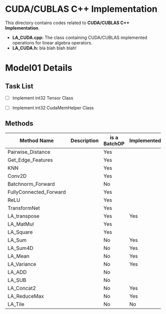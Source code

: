 # CUDA/CUBLAS C++ Implementation
This directory contains codes related to __CUDA/CUBLAS C++ Implementation__.


* __LA_CUDA.cpp:__ 
The class containing CUDA/CUBLAS implemented operations for linear algebra operators.
* __LA_CUDA.h:__
bla blah blah blah!

# Model01 Details
## Task List
- [ ] Implement int32 Tensor Class
- [ ] Implement int32 CudaMemHelper Class


## Methods
Method Name | Description | is a BatchOP | Implemented(GPU) | Notes
----------- | ----------- | ------------ | ------------ | -----
Pairwise_Distance |  | Yes |  | -
Get_Edge_Features |  | Yes |  | -
KNN |  | Yes |  | -
Conv2D |  | Yes |  | -
Batchnorm_Forward |  | No |  | -
FullyConnected_Forward |  | Yes |  | -
ReLU |  | Yes |  | -
TransformNet |  | Yes |  | -
LA_transpose |  | Yes | Yes | -
LA_MatMul |  | Yes |  | GEMM
LA_Square |  | Yes |  | GEMM
LA_Sum |  | No | Yes | -
LA_Sum4D |  | No | Yes | -
LA_Mean |  | No | Yes | -
LA_Variance |  | No | Yes | -
LA_ADD |  | No |  | GEMM
LA_SUB |  | No |  | GEMM
LA_Concat2 |  | No | Yes | -
LA_ReduceMax |  | No | Yes | -
LA_Tile | | No | No | -


 

